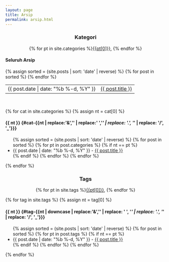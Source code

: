 ```yaml
---
layout: page
title: Arsip
permalink: arsip.html
---
```

<h3 style='text-align:center;'>Kategori</h3>
<p style='text-align:center;'>{% for pt in site.categories %}<a href="#cat-{{pt[0] | replace:'&amp;','' | replace:' ','_'}}">{{pt[0]}}</a>, {% endfor %}</p>

#### Seluruh Arsip
<table>
{% assign sorted = (site.posts | sort: 'date' | reverse) %}
{% for post in sorted %}
	<tr>
		<td>{{ post.date | date: "%b %-d, %Y" }}</td><td><a href="{{ post.url }}">{{ post.title }}</a></td>
	</tr>
{% endfor %}
</table>
<br />

{% for cat in site.categories %}
{% assign nt = cat[0] %}

#### {{ nt }} {#cat-{{nt | replace:'&amp;','' | replace:' ','_' | replace: '.', '_' | replace: '/', '_'}}}
<ul>
	{% assign sorted = (site.posts | sort: 'date' | reverse) %}
	{% for post in sorted %}
		{% for pt in post.categories %}
			{% if nt == pt %}
			<li>
				{{ post.date | date: "%b %-d, %Y" }} - 
				<a href="{{ post.url }}">{{ post.title }}</a>
			</li>
			{% endif %}  
		{% endfor %} 
	{% endfor %}
</ul>  
{% endfor %}

<h3 style='text-align:center;'>Tags</h3>
<p style='text-align:center;'>{% for pt in site.tags %}<a href="#tag-{{pt[0] | downcase | replace:'&amp;','' | replace: ' ', '_' | replace: '.', '_' | replace: '/', '_'}}">{{pt[0]}}</a>, {% endfor %}</p>
{% for tag in site.tags %}
{% assign nt = tag[0] %}

#### {{ nt }} {#tag-{{nt | downcase | replace:'&amp;','' | replace: ' ', '_' | replace: '.', '_' | replace: '/', '_'}}}
<ul> 
{% assign sorted = (site.posts | sort: 'date' | reverse) %}
{% for post in sorted %}
	{% for pt in post.tags %}
		{% if nt == pt %}
			<li>
        {{ post.date | date: "%b %-d, %Y" }} - 
        <a id="#tag-{{pt | downcase | replace: ' ', '_'}}" href="{{ post.url }}">{{ post.title }}</a>
      </li>
		{% endif %}  
	{% endfor %} 
{% endfor %}
</ul>  
{% endfor %}

